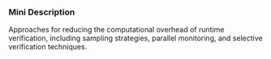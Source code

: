 ### Mini Description

Approaches for reducing the computational overhead of runtime verification, including sampling strategies, parallel monitoring, and selective verification techniques.
